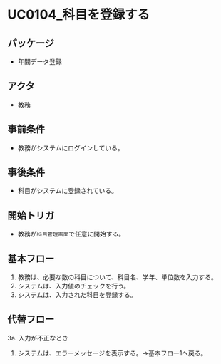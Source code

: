 # UC0104_科目を登録する

## パッケージ
- 年間データ登録

## アクタ
- 教務

## 事前条件
- 教務がシステムにログインしている。

## 事後条件
- 科目がシステムに登録されている。

## 開始トリガ
- 教務が`科目管理画面`で任意に開始する。

## 基本フロー
1. 教務は、必要な数の科目について、科目名、学年、単位数を入力する。
2. システムは、入力値のチェックを行う。
3. システムは、入力された科目を登録する。

## 代替フロー
3a. 入力が不正なとき
1. システムは、エラーメッセージを表示する。→基本フロー1へ戻る。